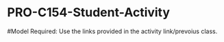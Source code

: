 # PRO-C154-Student-Activity
#Model Required: Use the links provided in the activity link/prevoius class.
